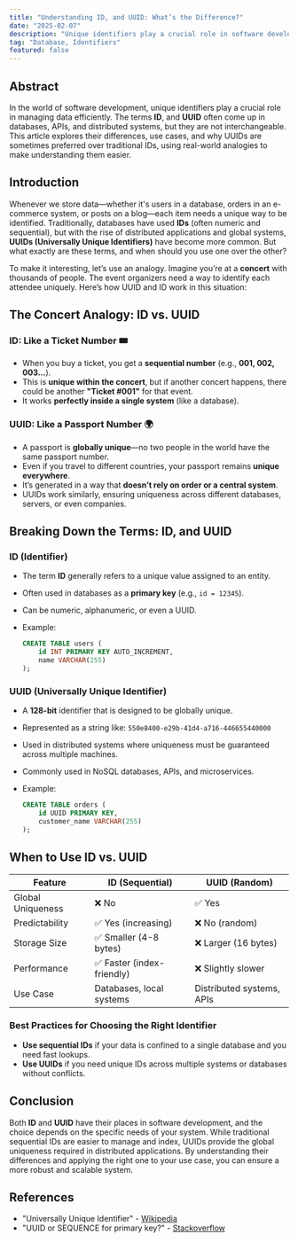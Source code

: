 ```yaml
---
title: "Understanding ID, and UUID: What’s the Difference?"
date: "2025-02-07"
description: "Unique identifiers play a crucial role in software development. This article explores the differences between ID, and UUID, their use cases, and best practices for choosing the right identifier."
tag: "Database, Identifiers"
featured: false
---
```


## Abstract

In the world of software development, unique identifiers play a crucial role in managing data efficiently. The terms **ID**, and **UUID** often come up in databases, APIs, and distributed systems, but they are not interchangeable. This article explores their differences, use cases, and why UUIDs are sometimes preferred over traditional IDs, using real-world analogies to make understanding them easier.

## Introduction

Whenever we store data—whether it's users in a database, orders in an e-commerce system, or posts on a blog—each item needs a unique way to be identified. Traditionally, databases have used **IDs** (often numeric and sequential), but with the rise of distributed applications and global systems, **UUIDs (Universally Unique Identifiers)** have become more common. But what exactly are these terms, and when should you use one over the other?

To make it interesting, let’s use an analogy. Imagine you’re at a **concert** with thousands of people. The event organizers need a way to identify each attendee uniquely. Here’s how UUID and ID work in this situation:

## The Concert Analogy: ID vs. UUID

### ID: Like a Ticket Number 🎟️

- When you buy a ticket, you get a **sequential number** (e.g., **001, 002, 003...**).
- This is **unique within the concert**, but if another concert happens, there could be another **"Ticket #001"** for that event.
- It works **perfectly inside a single system** (like a database).

### UUID: Like a Passport Number 🌍

- A passport is **globally unique**—no two people in the world have the same passport number.
- Even if you travel to different countries, your passport remains **unique everywhere**.
- It’s generated in a way that **doesn’t rely on order or a central system**.
- UUIDs work similarly, ensuring uniqueness across different databases, servers, or even companies.

## Breaking Down the Terms: ID, and UUID

### ID (Identifier)

- The term **ID** generally refers to a unique value assigned to an entity.
- Often used in databases as a **primary key** (e.g., `id = 12345`).
- Can be numeric, alphanumeric, or even a UUID.
- Example:

  ```sql
  CREATE TABLE users (
      id INT PRIMARY KEY AUTO_INCREMENT,
      name VARCHAR(255)
  );
  ```

### UUID (Universally Unique Identifier)

- A **128-bit** identifier that is designed to be globally unique.
- Represented as a string like:
  `550e8400-e29b-41d4-a716-446655440000`
- Used in distributed systems where uniqueness must be guaranteed across multiple machines.
- Commonly used in NoSQL databases, APIs, and microservices.
- Example:

  ```sql
  CREATE TABLE orders (
      id UUID PRIMARY KEY,
      customer_name VARCHAR(255)
  );
  ```

## When to Use ID vs. UUID

| Feature           | ID (Sequential)            | UUID (Random)             |
| ----------------- | -------------------------- | ------------------------- |
| Global Uniqueness | ❌ No                      | ✅ Yes                    |
| Predictability    | ✅ Yes (increasing)        | ❌ No (random)            |
| Storage Size      | ✅ Smaller (4-8 bytes)     | ❌ Larger (16 bytes)      |
| Performance       | ✅ Faster (index-friendly) | ❌ Slightly slower        |
| Use Case          | Databases, local systems   | Distributed systems, APIs |

### Best Practices for Choosing the Right Identifier

- **Use sequential IDs** if your data is confined to a single database and you need fast lookups.
- **Use UUIDs** if you need unique IDs across multiple systems or databases without conflicts.

## Conclusion

Both **ID** and **UUID** have their places in software development, and the choice depends on the specific needs of your system. While traditional sequential IDs are easier to manage and index, UUIDs provide the global uniqueness required in distributed applications. By understanding their differences and applying the right one to your use case, you can ensure a more robust and scalable system.

## References

- "Universally Unique Identifier" - [Wikipedia](https://en.wikipedia.org/wiki/Universally_unique_identifier)
- "UUID or SEQUENCE for primary key?" - [Stackoverflow](https://stackoverflow.com/questions/33274291/uuid-or-sequence-for-primary-key)
